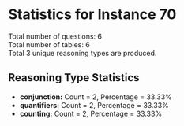 # Statistics for Instance 70<br/>
Total number of questions: 6<br/>
Total number of tables: 6<br/>
Total 3 unique reasoning types are produced.<br/>
## Reasoning Type Statistics<br/>
- **conjunction:** Count = 2, Percentage = 33.33%<br/>
- **quantifiers:** Count = 2, Percentage = 33.33%<br/>
- **counting:** Count = 2, Percentage = 33.33%<br/>
